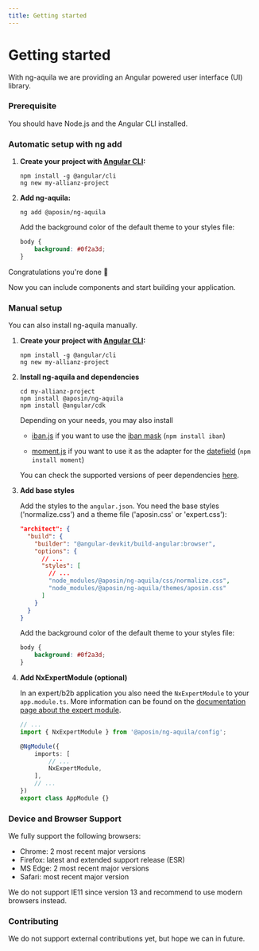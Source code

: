 ```yaml
---
title: Getting started
---
```


# Getting started

With ng-aquila we are providing an Angular powered user interface (UI) library.

### Prerequisite

You should have Node.js and the Angular CLI installed.

### Automatic setup with ng add

1. **Create your project with [Angular CLI](https://cli.angular.io/):**

    ```console
    npm install -g @angular/cli
    ng new my-allianz-project
    ```

2. **Add ng-aquila:**

    ```console
    ng add @aposin/ng-aquila
    ```

    Add the background color of the default theme to your styles file:

    ```scss
    body {
        background: #0f2a3d;
    }
    ```

Congratulations you're done 💪

Now you can include components and start building your application.

### Manual setup

You can also install ng-aquila manually.

1. **Create your project with [Angular CLI](https://cli.angular.io/):**

    ```
    npm install -g @angular/cli
    ng new my-allianz-project
    ```

2. **Install ng-aquila and dependencies**

    ```
    cd my-allianz-project
    npm install @aposin/ng-aquila
    npm install @angular/cdk
    ```

    Depending on your needs, you may also install

    - [iban.js](https://github.com/arhs/iban.js/) if you want to use the [iban mask](./documentation/mask/overview#iban-mask) (`npm install iban`)

    - [moment.js](https://github.com/moment/moment) if you want to use it as the adapter for the [datefield](./documentation/datefield/overview) (`npm install moment`)

    You can check the supported versions of peer dependencies [here](https://github.com/allianz/ng-aquila/blob/main/projects/ng-aquila/src/package.json).

3. **Add base styles**

    Add the styles to the `angular.json`. You need the base styles ('normalize.css') and a theme file ('aposin.css' or 'expert.css'):

    ```json
    "architect": {
      "build": {
        "builder": "@angular-devkit/build-angular:browser",
        "options": {
          // ...
          "styles": [
            // ...
            "node_modules/@aposin/ng-aquila/css/normalize.css",
            "node_modules/@aposin/ng-aquila/themes/aposin.css"
          ]
        }
      }
    }
    ```

    Add the background color of the default theme to your styles file:

    ```css
    body {
        background: #0f2a3d;
    }
    ```

4. **Add NxExpertModule (optional)**

    In an expert/b2b application you also need the `NxExpertModule` to your `app.module.ts`. More information can be found on the [documentation page about the expert module](./documentation/config/overview).

    ```ts
    // ...
    import { NxExpertModule } from '@aposin/ng-aquila/config';

    @NgModule({
        imports: [
            // ...
            NxExpertModule,
        ],
        // ...
    })
    export class AppModule {}
    ```

### Device and Browser Support

We fully support the following browsers:

-   Chrome: 2 most recent major versions
-   Firefox: latest and extended support release (ESR)
-   MS Edge: 2 most recent major versions
-   Safari: most recent major version

We do not support IE11 since version 13 and recommend to use modern browsers instead.

### Contributing

We do not support external contributions yet, but hope we can in future.
